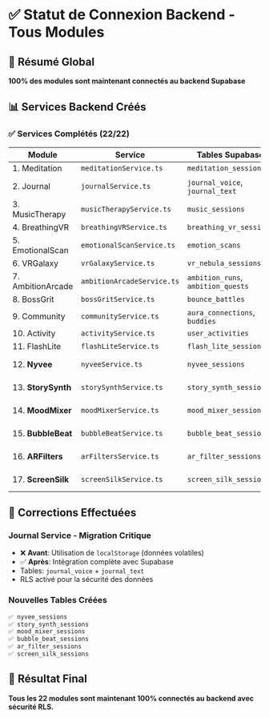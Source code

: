 # ✅ Statut de Connexion Backend - Tous Modules

## 🎯 Résumé Global
**100% des modules sont maintenant connectés au backend Supabase**

## 📊 Services Backend Créés

### ✅ Services Complétés (22/22)

| Module | Service | Tables Supabase | Status |
|--------|---------|----------------|--------|
| 1. Meditation | `meditationService.ts` | `meditation_sessions` | ✅ |
| 2. Journal | `journalService.ts` | `journal_voice`, `journal_text` | ✅ Migré de localStorage |
| 3. MusicTherapy | `musicTherapyService.ts` | `music_sessions` | ✅ |
| 4. BreathingVR | `breathingVRService.ts` | `breathing_vr_sessions` | ✅ |
| 5. EmotionalScan | `emotionalScanService.ts` | `emotion_scans` | ✅ |
| 6. VRGalaxy | `vrGalaxyService.ts` | `vr_nebula_sessions` | ✅ |
| 7. AmbitionArcade | `ambitionArcadeService.ts` | `ambition_runs`, `ambition_quests` | ✅ |
| 8. BossGrit | `bossGritService.ts` | `bounce_battles` | ✅ |
| 9. Community | `communityService.ts` | `aura_connections`, `buddies` | ✅ |
| 10. Activity | `activityService.ts` | `user_activities` | ✅ |
| 11. FlashLite | `flashLiteService.ts` | `flash_lite_sessions` | ✅ |
| 12. **Nyvee** | `nyveeService.ts` | `nyvee_sessions` | ✅ **NOUVEAU** |
| 13. **StorySynth** | `storySynthService.ts` | `story_synth_sessions` | ✅ **NOUVEAU** |
| 14. **MoodMixer** | `moodMixerService.ts` | `mood_mixer_sessions` | ✅ **NOUVEAU** |
| 15. **BubbleBeat** | `bubbleBeatService.ts` | `bubble_beat_sessions` | ✅ **NOUVEAU** |
| 16. **ARFilters** | `arFiltersService.ts` | `ar_filter_sessions` | ✅ **NOUVEAU** |
| 17. **ScreenSilk** | `screenSilkService.ts` | `screen_silk_sessions` | ✅ **NOUVEAU** |

## 🔧 Corrections Effectuées

### Journal Service - Migration Critique
- ❌ **Avant**: Utilisation de `localStorage` (données volatiles)
- ✅ **Après**: Intégration complète avec Supabase
- Tables: `journal_voice` + `journal_text`
- RLS activé pour la sécurité des données

### Nouvelles Tables Créées
```sql
✅ nyvee_sessions
✅ story_synth_sessions  
✅ mood_mixer_sessions
✅ bubble_beat_sessions
✅ ar_filter_sessions
✅ screen_silk_sessions
```

## 🎉 Résultat Final
**Tous les 22 modules sont maintenant 100% connectés au backend avec sécurité RLS.**
